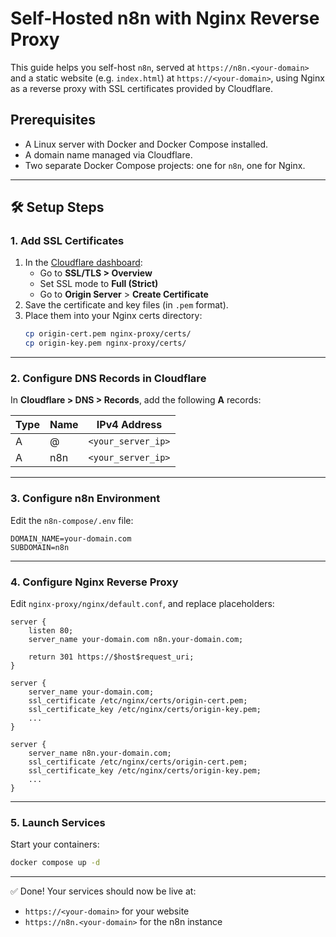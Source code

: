 # Self-Hosted n8n with Nginx Reverse Proxy

This guide helps you self-host `n8n`, served at `https://n8n.<your-domain>` and a static website (e.g. `index.html`) at `https://<your-domain>`, using Nginx as a reverse proxy with SSL certificates provided by Cloudflare.

## Prerequisites

- A Linux server with Docker and Docker Compose installed.
- A domain name managed via Cloudflare.
- Two separate Docker Compose projects: one for `n8n`, one for Nginx.

---

## 🛠️ Setup Steps

### 1. Add SSL Certificates

1. In the [Cloudflare dashboard](https://dash.cloudflare.com):
   - Go to **SSL/TLS > Overview**
   - Set SSL mode to **Full (Strict)**
   - Go to **Origin Server** > **Create Certificate**
2. Save the certificate and key files (in `.pem` format).
3. Place them into your Nginx certs directory:
   ```bash
   cp origin-cert.pem nginx-proxy/certs/
   cp origin-key.pem nginx-proxy/certs/
   ```

---

### 2. Configure DNS Records in Cloudflare

In **Cloudflare > DNS > Records**, add the following **A** records:

| Type | Name        | IPv4 Address       |
|------|-------------|--------------------|
| A    | @           | `<your_server_ip>` |
| A    | n8n         | `<your_server_ip>` |

---

### 3. Configure n8n Environment

Edit the `n8n-compose/.env` file:

```env
DOMAIN_NAME=your-domain.com
SUBDOMAIN=n8n
```

---

### 4. Configure Nginx Reverse Proxy

Edit `nginx-proxy/nginx/default.conf`, and replace placeholders:

```nginx
server {
    listen 80;
    server_name your-domain.com n8n.your-domain.com;

    return 301 https://$host$request_uri;
}

server {
    server_name your-domain.com;
    ssl_certificate /etc/nginx/certs/origin-cert.pem;
    ssl_certificate_key /etc/nginx/certs/origin-key.pem;
    ...
}

server {
    server_name n8n.your-domain.com;
    ssl_certificate /etc/nginx/certs/origin-cert.pem;
    ssl_certificate_key /etc/nginx/certs/origin-key.pem;
    ...
}
```

---

### 5. Launch Services

Start your containers:

```bash
docker compose up -d
```

---

✅ Done! Your services should now be live at:
- `https://<your-domain>` for your website
- `https://n8n.<your-domain>` for the n8n instance
